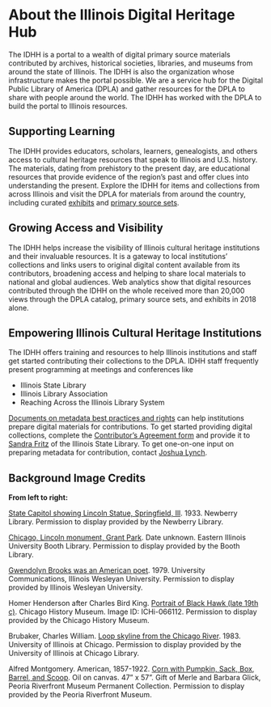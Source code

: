 # About the Illinois Digital Heritage Hub

The IDHH is a portal to a wealth of digital primary source materials contributed by archives, historical societies, libraries, and museums from around the state of Illinois. The IDHH is also the organization whose infrastructure makes the portal possible. We are a service hub for the Digital Public Library of America (DPLA) and gather resources for the DPLA to share with people around the world. The IDHH has worked with the DPLA to build the portal to Illinois resources.
 
## Supporting Learning

The IDHH provides educators, scholars, learners, genealogists, and others access to cultural heritage resources that speak to Illinois and U.S. history. The materials, dating from prehistory to the present day, are educational resources that provide evidence of the region’s past and offer clues into understanding the present. Explore the IDHH for items and collections from across Illinois and visit the DPLA for materials from around the country, including curated [exhibits](https://dp.la/exhibitions) and [primary source sets](https://dp.la/primary-source-sets).

## Growing Access and Visibility

The IDHH helps increase the visibility of Illinois cultural heritage institutions and their invaluable resources. It is a gateway to local institutions’ collections and links users to original digital content available from its contributors, broadening access and helping to share local materials to national and global audiences. Web analytics show that digital resources contributed through the IDHH on the whole received more than 20,000 views through the DPLA catalog, primary source sets, and exhibits in 2018 alone.

## Empowering Illinois Cultural Heritage Institutions

The IDHH offers training and resources to help Illinois institutions and staff get started contributing their collections to the DPLA. IDHH staff frequently present programming at meetings and conferences like

- Illinois State Library
- Illinois Library Association
- Reaching Across the Illinois Library System

[Documents on metadata best practices and rights](https://guides.library.illinois.edu/idhh/documentation) can help institutions prepare digital materials for contributions. To get started providing digital collections, complete the [Contributor’s Agreement form](https://drive.google.com/file/d/0By5ezltuoaTHM016a215dXJHbk0/view) and provide it to [Sandra Fritz](mailto:SFritz@ilsos.net) of the Illinois State Library. To get one-on-one input on preparing metadata for contribution, contact [Joshua Lynch](mailto:jlynch21@illinois.edu).

## Background Image Credits

**From left to right:**

[State Capitol showing Lincoln Statue, Springfield, Ill](/item/9b6da22cad6eb9bfcf0f5a8ab3a3df40). 1933. Newberry Library. Permission to display provided by the Newberry Library.

[Chicago, Lincoln monument, Grant Park](/item/dd8537a2c0b119de53476ff491cc3926). Date unknown. Eastern Illinois University Booth Library. Permission to display provided by the Booth Library.

[Gwendolyn Brooks was an American poet](/item/1253f01e3e2ac211730586c895f6fb7f). 1979. University Communications, Illinois Wesleyan University. Permission to display provided by Illinois Wesleyan University.

Homer Henderson after Charles Bird King. [Portrait of Black Hawk (late 19th c)](/item/907932e5ceee39dc50277d6bf0202dd0). Chicago History Museum. Image ID: ICHi-066112. Permission to display provided by the Chicago History Museum.

Brubaker, Charles William. [Loop skyline from the Chicago River](/item/24de7a52c156700153a5dcae1d32163e). 1983. University of Illinois at Chicago. Permission to display provided by the University of Illinois at Chicago Library.

Alfred Montgomery. American, 1857-1922. [Corn with Pumpkin, Sack, Box, Barrel, and Scoop](/item/95b51d1ecbdf00c6a474d4b49679769d). Oil on canvas. 47” x 57”. Gift of Merle and Barbara Glick, Peoria Riverfront Museum Permanent Collection. Permission to display provided by the Peoria Riverfront Museum.
